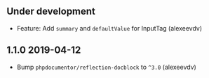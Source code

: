 Under development
-----------------
- Feature: Add `summary` and `defaultValue` for InputTag (alexeevdv)

1.1.0 2019-04-12
-----------------
- Bump `phpdocumentor/reflection-docblock` to `^3.0` (alexeevdv)
